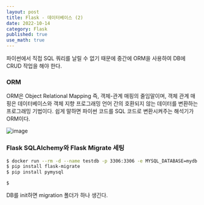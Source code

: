 ```yaml
---
layout: post
title: Flask - 데이터베이스 (2)
date: 2022-10-14
category: Flask
published: true
use_math: true
---
```


파이썬에서 직접 SQL 쿼리를 날릴 수 없기 때문에 중간에 ORM을 사용하여 DB에 CRUD 작업을 해야 한다.

### ORM

ORM은 Object Relational Mapping 즉, 객체-관계 매핑의 줄임말이며, 객체 관계 매핑은 데이터베이스와 객체 지향 프로그래밍 언어 간의 호환되지 않는 데이터를 변환하는 프로그래밍 기법이다. 쉽게 말하면 파이썬 코드를 SQL 코드로 변환시켜주는 해석기가 ORM이다. 

![image](https://user-images.githubusercontent.com/61526722/195810746-ce0c78e1-56d2-4538-9bfc-0c3ffbf8a827.png)


### Flask SQLAlchemy와 Flask Migrate 세팅

```bash
$ docker run --rm -d --name testdb -p 3306:3306 -e MYSQL_DATABASE=mydb -e MYSQL_ROOT_PASSWORD=password mysql:5.7 --character-set-server=utf8 --collation-server=utf8_general_ci    
$ pip install flask-migrate
$ pip install pymysql
```

```
$ 
```

DB를 init하면 migration 폴더가 하나 생긴다. 
